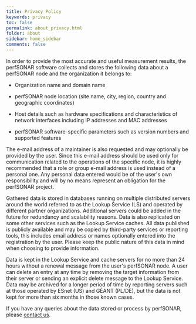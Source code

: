 ```yaml
---
title: Privacy Policy
keywords: privacy
toc: false
permalink: about_privacy.html
folder: about
sidebar: home_sidebar
comments: false
---
```


In order to provide the most accurate and useful measurement results,
the perfSONAR software collects and stores the following data about a
perfSONAR node and the organization it belongs to:

 * Organization name and domain name

 * perfSONAR node location (site name, city, region, country and
   geographic coordinates)

 * Host details such as hardware specifications and characteristics of
   network interfaces including IP addresses and MAC addresses

 * perfSONAR software-specific parameters such as version numbers and
   supported features

The e-mail address of a maintainer is also requested and may
optionally be provided by the user. Since this e-mail address should
be used only for communication related to the operations of the
specific node, it is highly recommended that a role or group e-mail
address is used instead of a personal one. Any personal data entered
would be of the user's own responsibility and will by no means
represent an obligation for the perfSONAR project.

Gathered data is stored in databases running on multiple distributed
servers around the world referred to as the Lookup Service (LS) and
operated by different partner organizations. Additional servers could
be added in the future for redundancy and scalability reasons. Data is
also replicated on some other services such as the Lookup Service
caches. All data published is publicly available and may be copied by
third-party services or reporting tools, this includes email address
or names optionally entered into the registration by the user. Please
keep the public nature of this data in mind when choosing to provide
information.

Data is kept in the Lookup Service and cache servers for no more than
24 hours without a renewal message from the user's perfSONAR node. A
user can delete an entry at any time by removing the target
information from their server or sending an explicit delete message to
the Lookup Service. Data may be archived for a longer period of time
by reporting servers such at those operated by ESnet (US) and GÉANT
(PL/DE), but the data is not kept for more than six months in those
known cases.

If you have any queries about the data stored or process by perfSONAR,
please [contact us](about_contact.html).
